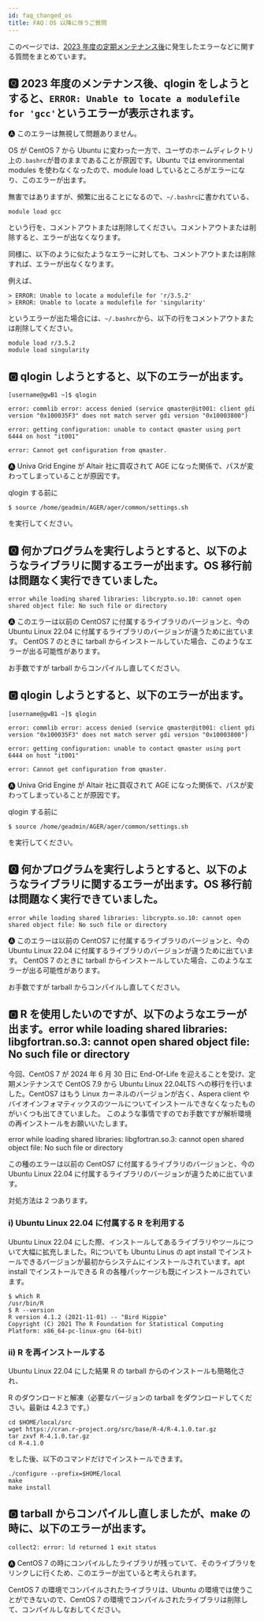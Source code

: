 ```yaml
---
id: faq_changed_os
title: FAQ：OS 以降に伴うご質問
---
```


このページでは、[<u>2023 年度の定期メンテナンス後</u>](/blog/2023-11-24-scheduled-maintenance)に発生したエラーなどに関する質問をまとめています。


## &#x1F180; 2023 年度のメンテナンス後、qlogin をしようとすると、`ERROR: Unable to locate a modulefile for 'gcc'`というエラーが表示されます。

&#x1F150; このエラーは無視して問題ありません。

OS が CentOS 7 から Ubuntu に変わった一方で、ユーザのホームディレクトリ上の`.bashrc`が昔のままであることが原因です。Ubuntu では environmental modules を使わなくなったので、module load しているところがエラーになり、このエラーが出ます。

無害ではありますが、頻繁に出ることになるので、`~/.bashrc`に書かれている、
```
module load gcc
```

という行を、コメントアウトまたは削除してください。コメントアウトまたは削除すると、エラーが出なくなります。

同様に、以下のように似たようなエラーに対しても、コメントアウトまたは削除すれば、エラーが出なくなります。

例えば、
```
> ERROR: Unable to locate a modulefile for 'r/3.5.2'
> ERROR: Unable to locate a modulefile for 'singularity'
```

というエラーが出た場合には、`~/.bashrc`から、以下の行をコメントアウトまたは削除してください。

```
module load r/3.5.2
module load singularity
```


## &#x1F180; qlogin しようとすると、以下のエラーが出ます。
```
[username@gwB1 ~]$ qlogin

error: commlib error: access denied (service qmaster@it001: client gdi version "0x100035F3" does not match server gdi version "0x10003800")

error: getting configuration: unable to contact qmaster using port 6444 on host "it001"

error: Cannot get configuration from qmaster.
```

&#x1F150; Univa Grid Engine が Altair 社に買収されて AGE になった関係で、パスが変わってしまっていることが原因です。

qlogin する前に
```
$ source /home/geadmin/AGER/ager/common/settings.sh
```
を実行してください。


## &#x1F180; 何かプログラムを実行しようとすると、以下のようなライブラリに関するエラーが出ます。OS 移行前は問題なく実行できていました。
```
error while loading shared libraries: libcrypto.so.10: cannot open shared object file: No such file or directory
```

&#x1F150; このエラーは以前の CentOS7 に付属するライブラリのバージョンと、今の Ubuntu Linux 22.04 に付属するライブラリのバージョンが違うために出ています。
CentOS 7 のときに tarball からインストールしていた場合、このようなエラーが出る可能性があります。

お手数ですが tarball からコンパイルし直してください。



## &#x1F180; qlogin しようとすると、以下のエラーが出ます。
```
[username@gwB1 ~]$ qlogin

error: commlib error: access denied (service qmaster@it001: client gdi version "0x100035F3" does not match server gdi version "0x10003800")

error: getting configuration: unable to contact qmaster using port 6444 on host "it001"

error: Cannot get configuration from qmaster.
```

&#x1F150; Univa Grid Engine が Altair 社に買収されて AGE になった関係で、パスが変わってしまっていることが原因です。

qlogin する前に
```
$ source /home/geadmin/AGER/ager/common/settings.sh
```
を実行してください。


## &#x1F180; 何かプログラムを実行しようとすると、以下のようなライブラリに関するエラーが出ます。OS 移行前は問題なく実行できていました。
```
error while loading shared libraries: libcrypto.so.10: cannot open shared object file: No such file or directory
```

&#x1F150; このエラーは以前の CentOS7 に付属するライブラリのバージョンと、今の Ubuntu Linux 22.04 に付属するライブラリのバージョンが違うために出ています。
CentOS 7 のときに tarball からインストールしていた場合、このようなエラーが出る可能性があります。

お手数ですが tarball からコンパイルし直してください。



## &#x1F180; R を使用したいのですが、以下のようなエラーが出ます。error while loading shared libraries: libgfortran.so.3: cannot open shared object file: No such file or directory

今回、CentOS 7 が 2024 年 6 月 30 日に End-Of-Life を迎えることを受け、定期メンテナンスで CentOS
7.9 から Ubuntu Linux 22.04LTS
への移行を行いました。CentOS7 はもう Linux カーネルのバージョンが古く、Aspera
client やバイオインフォマティックスのツールについてインストールできなくなったものがいくつも出てきていました。
このような事情ですのでお手数ですが解析環境の再インストールをお願いいたします。

error while loading shared libraries: libgfortran.so.3: cannot open shared object file: No such file or directory

この種のエラーは以前の CentOS7 に付属するライブラリのバージョンと、今の Ubuntu Linux
22.04 に付属するライブラリのバージョンが違うために出ています。

対処方法は 2 つあります。

### i) Ubuntu Linux 22.04 に付属する R を利用する

Ubuntu Linux 22.04 にした際、インストールしてあるライブラリやツールについて大幅に拡充しました。Rについても Ubuntu
Linus の apt install でインストールできるバージョンが最初からシステムにインストールされています。apt
install でインストールできる R の各種パッケージも既にインストールされています。

```
$ which R
/usr/bin/R
$ R --version
R version 4.1.2 (2021-11-01) -- "Bird Hippie"
Copyright (C) 2021 The R Foundation for Statistical Computing
Platform: x86_64-pc-linux-gnu (64-bit)
```

### ii) R を再インストールする

Ubuntu Linux 22.04 にした結果 R の tarball からのインストールも簡略化され、

R のダウンロードと解凍（必要なバージョンの tarball をダウンロードしてください。最新は 4.2.3 です。）

```
cd $HOME/local/src
wget https://cran.r-project.org/src/base/R-4/R-4.1.0.tar.gz
tar zxvf R-4.1.0.tar.gz
cd R-4.1.0
```

をした後、以下のコマンドだけでインストールできます。

```
./configure --prefix=$HOME/local
make
make install
```



## &#x1F180; tarball からコンパイルし直しましたが、make の時に、以下のエラーが出ます。
```
collect2: error: ld returned 1 exit status
```


&#x1F150; CentOS 7 の時にコンパイルしたライブラリが残っていて、そのライブラリをリンクしに行くため、このエラーが出ていると考えられます。

CentOS 7 の環境でコンパイルされたライブラリは、Ubuntu の環境では使うことができないので、CentOS 7 の環境でコンパイルされたライブラリは削除して、コンパイルしなおしてください。

